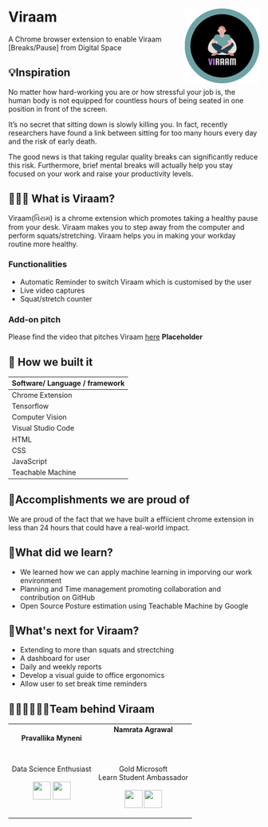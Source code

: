 # Viraam <img src="https://github.com/Namrata-Agrawal/Viraam/blob/master/styles/viraamlogo.png" alt = "change here" width=150 align='right'>
A Chrome browser extension to enable Viraam [Breaks/Pause] from Digital Space

## 💡Inspiration

No matter how hard-working you are or how stressful your job is, the human body is not equipped for countless hours of being seated in one position in front of the screen.

It’s no secret that sitting down is slowly killing you. In fact, recently researchers have found a link between sitting for too many hours every day and the risk of early death.

The good news is that taking regular quality breaks can significantly reduce this risk. Furthermore, brief mental breaks will actually help you stay focused on your work and raise your productivity levels.


## 👩🏻‍💻 What is Viraam?
Viraam(વિરામ) is a chrome extension which promotes taking a healthy pause from your desk. Viraam makes you to step away from the computer and perform squats/stretching. Viraam helps you in making your workday routine more healthy.

### Functionalities
- Automatic Reminder to switch Viraam which is customised by the user
- Live video captures 
- Squat/stretch counter


### Add-on pitch
Please find the video that pitches Viraam [here]() **Placeholder**

## 🔨 How we built it

| Software/ Language / framework | 
|--------------------------------|
| Chrome Extension               | 
| Tensorflow                     |
| Computer Vision                |
| Visual Studio Code             | 
| HTML                           | 
| CSS                            |
| JavaScript                     | 
| Teachable Machine              | 


## 🥇Accomplishments we are proud of
 We are proud of the fact that we have built a effiicient chrome extension in less than 24 hours that could have a real-world impact.


## 📖What did we learn?

- We learned how we can apply machine learning in imporving our work environment
- Planning and Time management promoting collaboration and contribution on GitHub 
- Open Source Posture estimation using Teachable Machine by Google


## 🚀What's next for Viraam?
- Extending to more than squats and strectching
- A dashboard for user
- Daily and weekly reports
- Develop a visual guide to office ergonomics
- Allow user to set break time reminders

## 👩🏻‍💻👩🏻‍💻Team behind Viraam

<table align="center">
<tr align="center">
<td>
<strong>Pravallika Myneni</strong>
<p align="center">
  <br>
</p>
<p align="center">
Data Science Enthusiast
<br> <br> <a href = "https://github.com/Pravallika-Myneni/"><img src = "http://www.iconninja.com/files/241/825/211/round-collaboration-social-github-code-circle-network-icon.svg" width="36" height = "36"/></a>
<a href = "https://www.linkedin.com/in/pravallika-myneni/">
<img src = "http://www.iconninja.com/files/863/607/751/network-linkedin-social-connection-circular-circle-media-icon.svg" width="36" height="36"/>
</a>
</p>
</td>
<td>
<strong>Namrata Agrawal</strong>
<p align="center">
  <br>
<!--<img src = "https://i.ibb.co/SrCVvxj/Whats-App-Image-2022-03-13-at-12-26-37-AM.jpg"  height="120" alt="Namrata Agrawal"> -->
</p>
<p align="center">
<br> Gold Microsoft <br> Learn Student Ambassador
<br> <br> <a href = "https://github.com/Namrata-Agrawal">
<img src = "http://www.iconninja.com/files/241/825/211/round-collaboration-social-github-code-circle-network-icon.svg" width="36" height = "36"/></a>
<a href = "https://www.linkedin.com/in/namrata-agrawal-/">
<img src = "http://www.iconninja.com/files/863/607/751/network-linkedin-social-connection-circular-circle-media-icon.svg" width="36" height="36"/>
</a>
</p>
</td>
</tr>
</table>


